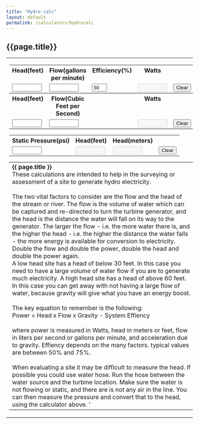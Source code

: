 ```yaml
---
title: "Hydro calc"
layout: default
permalink: /calculators/hydrocalc
---
```

## {{page.title}}
<script type="text/javascript">
<!--
function perRound(num, precision) {
  precision = typeof(precision) != 'undefined' ? precision : 9;
	// remark if passed from caller
	precision = parseInt(precision); // make certain the decimal precision is an integer
	var result1 = num * Math.pow(10, precision);
	var result2 = Math.round(result1);
	var result3 = result2 / Math.pow(10, precision);
	return result3;
}


function docalc2()
{
  document.temps.watts2.value=perRound(Number(document.temps.head2.value * document.temps.flow2.value * 0.18 * (document.temps.efficiency2.value *.01)),Number(2));
  document.temps.watts3.value=document.temps.watts2.value
  document.temps.head3.value=document.temps.head2.value;

  document.temps.flow3.value=perRound(Number(document.temps.flow2.value * 0.002228),6);
  
  document.temps.pressure4.value=perRound(Number(document.temps.head2.value * 0.432781),6);
  docalc4();
}
function clearForm2()
{
  document.temps.head2.value = "";
  document.temps.flow2.value = "";
  document.temps.efficiency2.value = "";
  document.temps.watts2.value = "";
  document.temps.head3.value = "";
  document.temps.flow3.value = "";
  document.temps.watts3.value = "";
}
function docalc3()
{
  document.temps.head2.value=document.temps.head3.value;

  document.temps.flow2.value=perRound(Number(document.temps.flow3.value * 448.9),Number(2));

  document.temps.watts2.value=perRound(Number(document.temps.head2.value * document.temps.flow2.value * 0.18 * (document.temps.efficiency2.value *.01)),Number(2));
  document.temps.watts3.value=document.temps.watts2.value

  document.temps.pressure4.value=perRound(Number(document.temps.head3.value * 0.432781),6);
  docalc4();
}
function clearForm3()
{
  document.temps.head2.value = "";
  document.temps.flow2.value = "";
  document.temps.efficiency2.value = "";
  document.temps.watts2.value = "";
  document.temps.head3.value = "";
  document.temps.flow3.value = "";
  document.temps.watts3.value = "";
}
function docalc4()
{
  pressure4=Number(document.temps.pressure4.value);

  document.temps.headfeet4.value=perRound(Number(pressure4 / 0.432781),Number(2));
  document.temps.headmeters4.value=perRound(Number(document.temps.headfeet4.value * 0.3048),Number(2));

  document.temps.head2.value = document.temps.headfeet4.value;
  document.temps.head3.value = document.temps.headfeet4.value;

}
function clearForm4()
{
  document.temps.pressure4.value = "";
  document.temps.headfeet4.value = "";
  document.temps.headmeters4.value = "";
}
//-->
</script>
<table width="100%" cellpadding="4" cellspacing="0" border="0" align="center">
<tr>
<td>
<form name="temps">
<table align="center">
    <tr>
      <th valign="top">Head(feet)</th>
      <th valign="top">Flow(gallons per minute)</th>
      <th valign="top">Efficiency(%)</th>
      <th valign="top">Watts</th>
      <th valign="top">&nbsp;</th>
  	</tr>
    <tr>
  	  <td valign="top"><input type="text" name="head2" onChange="docalc2()" style="width:6em" value="" maxlength="6" size="6" />	</td>
  	  <td valign="top"><input type="text" name="flow2" onChange="docalc2()" style="width:6em" value="" maxlength="6" size="6" />	</td>
  	  <td valign="top"><input type="text" name="efficiency2" onChange="docalc2()" style="width:3em" value="50" maxlength="3" size="3" />	</td>
  	  <td valign="top"><input type="text" name="watts2" disabled="disabled" style="width:6em" value="" maxlength="6" size="6" />	</td>
  	  <td valign="top"><input type="button"  value="Clear" onClick="clearForm2()" />	</td>
    </tr>
    <tr>
      <th valign="top">Head(feet)</th>
      <th valign="top">Flow(Cubic Feet per Second)</th>
      <th valign="top">&nbsp;</th>
      <th valign="top">Watts</th>
      <th valign="top">&nbsp;</th>
  	</tr>
    <tr>
  	  <td valign="top"><input type="text" name="head3" onChange="docalc3()" style="width:6em" value="" maxlength="6" size="6" />	</td>
  	  <td valign="top"><input type="text" name="flow3" onChange="docalc3()" style="width:6em" value="" maxlength="6" size="6" />	</td>
  	  <td valign="top">&nbsp;</td>
  	  <td valign="top"><input type="text" name="watts3" disabled="disabled" style="width:6em" value="" maxlength="6" size="6" />	</td>
  	  <td valign="top"><input type="button"  value="Clear" onClick="clearForm3()" />	</td>
    </tr>
</table>
<table align="center">
    <tr>
      <th valign="top">Static Pressure(psi)</th>
      <th valign="top">Head(feet)</th>
      <th valign="top">Head(meters)</th>
      <th valign="top">&nbsp;</th>
  	</tr>
    <tr>
  	  <td valign="top"><input type="text" name="pressure4" onChange="docalc4()" style="width:6em" value="" maxlength="6" size="4" />	</td>
  	  <td valign="top"><input type="text" name="headfeet4" disabled="disabled" style="width:6em" value="" maxlength="6" size="4" />	</td>
  	  <td valign="top"><input type="text" name="headmeters4" disabled="disabled" style="width:6em" value="" maxlength="6" size="4" />	</td>
  	  <td valign="top"><input type="button"  value="Clear" onClick="clearForm4()" />	</td>
    </tr>
</table>
</form>
<table align="center">
	<tr>
	  <td>
      <b>{{ page.title }}</b><br />
These calculations are intended to help in the surveying or assessment of a site to generate 
hydro electricity.
<br /><br />
The two vital factors to consider are the flow and the head of the stream or river. 
The flow is the volume of water which can be captured and re-directed to turn the 
turbine generator, and the head is the distance the water will fall on its way to the 
generator. The larger the flow - i.e. the more water there is, and the higher the head 
- i.e. the higher the distance the water falls - the more energy is available for conversion 
to electricity. Double the flow and double the power, double the head and double the power 
again.<br />
A low head site has a head of below 30 feet. In this case you need to have a large volume 
of water flow if you are to generate much electricity. A high head site has a head of above 
60 feet. In this case you can get away with not having a large flow of water, because 
gravity will give what you have an energy boost.<br /><br />
The key equation to remember is the following:
<br />Power = Head x Flow x Gravity - System Effiency<br /><br />
where power is measured in Watts, head in meters or feet, flow in liters per second or 
gallons per minute, and acceleration due to gravity.  Effiency depends on the many factors.
typical values are between 50% and 75%.<br /><br />
When evaluating a site it may be difficult to measure the head.  If possible you could use
water hose.   Run the hose between the water source and the turbine location.  Make sure the 
water is not flowing or static, and there are is not any air in the line.  You can then measure 
the pressure and convert that to the head, using the calculator above. '
	  </td>
	</tr>
</table>
</td>
</tr>
</table>
